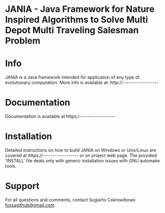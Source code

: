 JANIA - Java Framework for Nature Inspired Algorithms to Solve Multi Depot Multi Traveling Salesman Problem
===============================================================================


Info
===============================================================================

JANIA is a Java framework intended for application of any type of evolutionary 
computation. More info is available at: http://------------------


Documentation
===============================================================================

Documentation is available at https:/------------------


Installation
===============================================================================

Detailed instructions on how to build JANIA on Windows or Unix/Linux are covered
at https://------------------ or on project web page.
The provided 'INSTALL' file deals only with generic installation issues with 
GNU automake tools.


Support
===============================================================================

For all questions and comments, contact 
Sugiarto Cokrowibowo <fossagithub@gmail.com>
